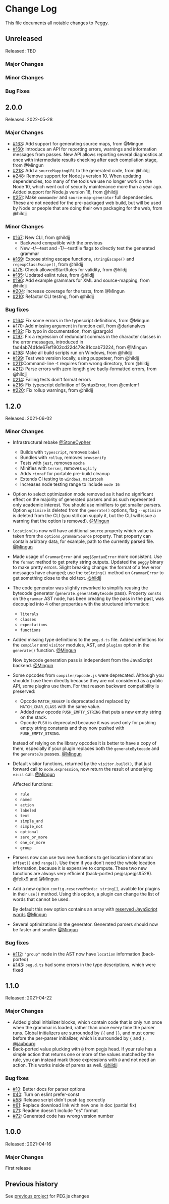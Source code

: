 Change Log
==========

This file documents all notable changes to Peggy.

Unreleased
----------

Released: TBD

### Major Changes

### Minor Changes

### Bug Fixes

2.0.0
-----

Released: 2022-05-28

### Major Changes

- [#163](https://github.com/peggyjs/peggy/pull/163): Add support for
  generating source maps, from @Mingun
- [#160](https://github.com/peggyjs/peggy/pull/160): Introduce an API for
  reporting errors, warnings and information messages from passes. New API
  allows reporting several diagnostics at once with intermediate results
  checking after each compilation stage, from @Mingun
- [#218](https://github.com/peggyjs/peggy/pull/218): Add a `sourceMappingURL`
  to the generated code, from @hildjj
- [#248](https://github.com/peggyjs/peggy/pull/248): Remove support for
  Node.js version 10.  When updating dependencies, too many of the tools we
  use no longer work on the Node 10, which went out of security maintenance
  more than a year ago.  Added support for Node.js version 18, from @hildjj
- [#251](https://github.com/peggyjs/peggy/pull/251): Make `commander` and
  `source-map-generator` full dependencies.  These are not needed for the
  pre-packaged web build, but will be used by Node or people that are doing
  their own packaging for the web, from @hildjj

### Minor Changes

- [#167](https://github.com/peggyjs/peggy/pull/167): New CLI, from @hildjj
  - Backward compatible with the previous
  - New -t/--test and -T/--testfile flags to directly test the generated grammar
- [#169](https://github.com/peggyjs/peggy/issues/169): Expose string escape
  functions, `stringEscape()` and `regexpClassEscape()`, from @hildjj
- [#175](https://github.com/peggyjs/peggy/pull/175): Check allowedStartRules
  for validity, from @hildjj
- [#185](https://github.com/peggyjs/peggy/pull/185): Updated eslint rules,
  from @hildjj
- [#196](https://github.com/peggyjs/peggy/pull/196): Add example grammars for
  XML and source-mapping, from @hildjj
- [#204](https://github.com/peggyjs/peggy/pull/204): Increase coverage for the
  tests, from @Mingun
- [#210](https://github.com/peggyjs/peggy/pull/210): Refactor CLI testing,
  from @hildjj

### Bug fixes

- [#164](https://github.com/peggyjs/peggy/pull/164): Fix some errors in the
  typescript definitions, from @Mingun
- [#170](https://github.com/peggyjs/peggy/issues/170): Add
  missing argument in function call, from @darlanalves
- [#182](https://github.com/peggyjs/peggy/issues/182): Fix typo in
  documentation, from @zargold
- [#197](https://github.com/peggyjs/peggy/pull/197): Fix a regression of
  redundant commas in the character classes in the error messages, introduced
  in fad4ab74d1de67ef1902cd22d479c81ccab73224, from @Mingun
- [#198](https://github.com/peggyjs/peggy/pull/198): Make all build scripts
  run on Windows, from @hildjj
- [#199](https://github.com/peggyjs/peggy/pull/199): Test web version locally,
  using puppeteer, from @hildjj
- [#211](https://github.com/peggyjs/peggy/pull/211):Command-line -t requires
  from wrong directory, from @hildjj
- [#212](https://github.com/peggyjs/peggy/pull/212): Parse errors with zero
  length give badly-formatted errors, from @hildjj
- [#214](https://github.com/peggyjs/peggy/pull/214): Failing tests don't
  format errors
- [#216](https://github.com/peggyjs/peggy/issues/216): Fix typescript
  definition of SyntaxError, from @cmfcmf
- [#220](https://github.com/peggyjs/peggy/issues/220): Fix rollup warnings,
  from @hildjj

1.2.0
-----

Released: 2021-06-02

### Minor Changes

- Infrastructural rebake [@StoneCypher](https://github.com/peggyjs/peggy/pull/107)
    - Builds with `typescript`, removes `babel`
    - Bundles with `rollup`, removes `browserify`
    - Tests with `jest`, removes `mocha`
    - Minifies with `terser`, removes `uglify`
    - Adds `rimraf` for portable pre-build cleanup
    - Extends CI testing to `windows`, `macintosh`
    - Increases node testing range to include `node 16`
- Option to select optimization mode removed as it had no significant effect on the
  majority of generated parsers and as such represented only academic interest. You should
  use minifiers to get smaller parsers. Option `optimize` is deleted from the `generate()`
  options, flag `--optimize` is deleted from the CLI (you still can supply it, but the CLI
  will issue a warning that the option is removed).
  [@Mingun](https://github.com/peggyjs/peggy/pull/147)
- `location()`s now will have additional `source` property which value is taken
  from the `options.grammarSource` property. That property can contain arbitrary
  data, for example, path to the currently parsed file.
  [@Mingun](https://github.com/peggyjs/peggy/pull/95)
- Made usage of `GrammarError` and `peg$SyntaxError` more consistent.  Use the
  `format` method to get pretty string outputs.  Updated the `peggy` binary to
  make pretty errors. Slight breaking change: the format of a few error
  messages have changed; use the `toString()` method on `GrammarError` to get
  something close to the old text.
  [@hildjj](https://github.com/peggyjs/peggy/pull/116)
- The code generator was slightly reworked to simplify reusing the bytecode generator
  (`generate.generateBytecode` pass). Property `consts` on the `grammar` AST node,
  has been creating by the pass in the past, was decoupled into 4 other properties
  with the structured information:
  - `literals`
  - `classes`
  - `expectations`
  - `functions`
- Added missing type definitions to the `peg.d.ts` file. Added definitions for the
  `compiler` and `visitor` modules, AST, and `plugins` option in the `generate()` function.
  [@Mingun](https://github.com/peggyjs/peggy/pull/143)

  Now bytecode generation pass is independent from the JavaScript backend.
  [@Mingun](https://github.com/peggyjs/peggy/pull/117)
- Some opcodes from `compiler/opcode.js` were deprecated. Although you shouldn't use
  them directly because they are not considered as a public API, some plugins use them.
  For that reason backward compatibility is preserved:
  - Opcode `MATCH_REGEXP` is deprecated and replaced by `MATCH_CHAR_CLASS` with the same value.
  - Added new opcode `PUSH_EMPTY_STRING` that puts a new empty string on the stack.
  - Opcode `PUSH` is deprecated because it was used only for pushing empty string constants
    and they now pushed with `PUSH_EMPTY_STRING`.

  Instead of relying on the library opcodes it is better to have a copy of
  them, especially if your plugin replaces both the `generateBytecode` and
  the `generateJs` passes. [@Mingun](https://github.com/peggyjs/peggy/pull/117)
- Default visitor functions, returned by the `visitor.build()`, that just forward
  call to `node.expression`, now return the result of underlying `visit` call.
  [@Mingun](https://github.com/peggyjs/peggy/pull/144)

  Affected functions:
    - `rule`
    - `named`
    - `action`
    - `labeled`
    - `text`
    - `simple_and`
    - `simple_not`
    - `optional`
    - `zero_or_more`
    - `one_or_more`
    - `group`
- Parsers now can use two new functions to get location information:
  `offset()` and `range()`. Use them if you don't need the whole
  location information, because it is expensive to compute.
  These two new functions are always very efficient (back-ported pegjs/pegjs#528).
  [@felix9 and @Mingun](https://github.com/peggyjs/peggy/pull/145)
- Add a new option `config.reservedWords: string[]`, avalible for plugins in their
  `use()` method. Using this option, a plugin can change the list of words that
  cannot be used.

  By default this new option contains an array with [reserved JavaScript words][reserved]
  [@Mingun](https://github.com/peggyjs/peggy/pull/150)
- Several optimizations in the generator. Generated parsers should now be faster and smaller
  [@Mingun](https://github.com/peggyjs/peggy/pull/118)

[reserved]: https://developer.mozilla.org/en-US/docs/Web/JavaScript/Reference/Lexical_grammar#reserved_keywords_as_of_ecmascript_2015

### Bug fixes

- [#112](https://github.com/peggyjs/peggy/pull/112): `"group"` node in the AST now have `location` information (back-ported)
- [#143](https://github.com/peggyjs/peggy/pull/143): `peg.d.ts` had some errors in the type descriptions, which were fixed


1.1.0
-----

Released: 2021-04-22

### Major Changes

- Added global initializer blocks, which contain code that is only run once
  when the grammar is loaded, rather than once every time the parser runs.
  Global initializers are surrounded by `{{` and `}}`, and must come before
  the per-parser initializer, which is surrounded by `{` and `}`.
  [@jaubourg](https://github.com/peggyjs/peggy/pull/73)
- Back-ported value plucking with `@` from pegjs head.  If your rule has a simple action that returns one or more of the values matched by the rule, you can instead mark those expressions with `@` and not need an action.  This works inside of parens as well.  [@hildjj](https://github.com/peggyjs/peggy/pull/89)

### Bug fixes
- [#10](https://github.com/peggyjs/peggy/issues/10): Better docs for parser options
- [#40](https://github.com/peggyjs/peggy/issues/40): Turn on eslint prefer-const
- [#58](https://github.com/peggyjs/peggy/issues/58): Release script didn't push tag correctly
- [#61](https://github.com/peggyjs/peggy/issues/61): Replace download link with new one in doc (partial fix)
- [#71](https://github.com/peggyjs/peggy/issues/71): Readme doesn't include "es" format
- [#72](https://github.com/peggyjs/peggy/issues/72): Generated code has wrong version number

1.0.0
-----

Released: 2021-04-16

### Major Changes

First release

## Previous history

See [previous project](https://github.com/pegjs/pegjs/tree/master/docs/changelogs) for PEG.js changes
